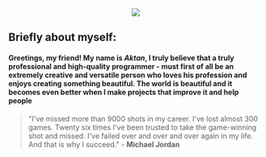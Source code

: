 <div style="text-align:center;">
    <img src="image/giphy.gif">
</div>


## Briefly about myself:

#### Greetings, my friend! My name is *Aktan*, I truly believe that a truly professional and high-quality programmer - must first of all be an extremely creative and versatile person who loves his profession and enjoys creating something beautiful. The world is beautiful and it becomes even better when I make projects that improve it and help people

> "I've missed more than 9000 shots in my career. I've lost almost 300 games. Twenty six times I've been trusted to take the game-winning shot and missed. I've failed over and over and over again in my life. And that is why I succeed." - **Michael Jordan**
